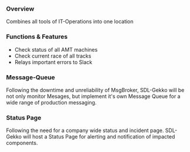 ### Overview
Combines all tools of IT-Operations into one location


### Functions & Features
- Check status of all AMT machines
- Check current race of all tracks
- Relays important errors to Slack

### Message-Queue
Following the downtime and unreliability of MsgBroker, SDL-Gekko will be not only monitor Mesages, but implement it's own Message Queue for a wide range of production messaging.


### Status Page
Following the need for a company wide status and incident page. SDL-Gekko will host a Status Page for alerting and notification of impacted components.

